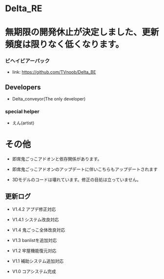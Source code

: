 # Delta_RE
# 無期限の開発休止が決定しました、更新頻度は限りなく低くなります。
### ビヘイビアーパック
- link: https://github.com/TVnoob/Delta_BE
## Developers
- Delta_conveyor(The only developer)
### special helper
- えん(artist)
# その他

- 即席鬼ごっこアドオンと依存関係があります。

- 即席鬼ごっこアドオンのアップデートに伴いこちらもアップデートされます

- 3Dモデルのコードは壊れています。修正の目処は立っていません。

## 更新ログ

- V1.4.2 アプデ修正対応

- V1.4.1 システム改良対応

- V1.4 鬼ごっこ全体改良対応

- V1.3 banlistを追加対応

- V1.2 牢屋機能復元対応 

- V1.1 補助システム追加対応

- V1.0 コアシステム完成 
